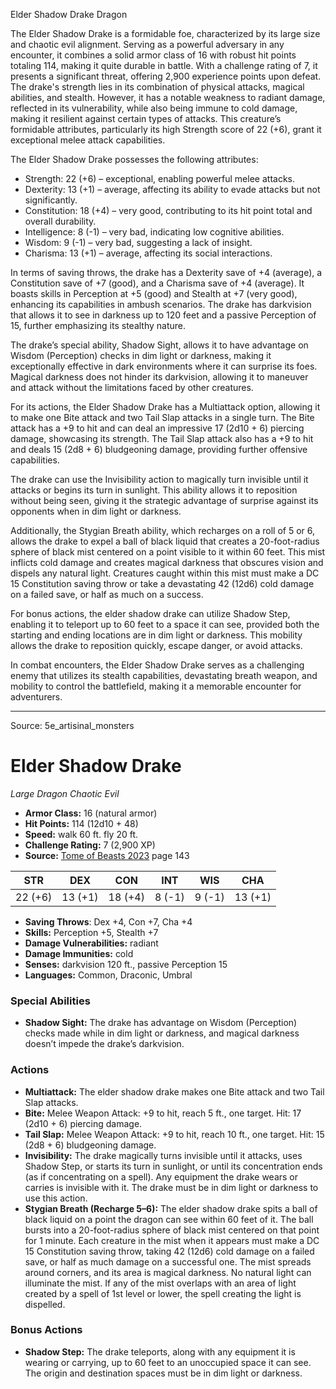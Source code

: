 <MonsterName/>Elder Shadow Drake</MonsterName>
<CreatureType/>Dragon</CreatureType>

<summary>The Elder Shadow Drake is a formidable foe, characterized by its large size and chaotic evil alignment. Serving as a powerful adversary in any encounter, it combines a solid armor class of 16 with robust hit points totaling 114, making it quite durable in battle. With a challenge rating of 7, it presents a significant threat, offering 2,900 experience points upon defeat. The drake's strength lies in its combination of physical attacks, magical abilities, and stealth. However, it has a notable weakness to radiant damage, reflected in its vulnerability, while also being immune to cold damage, making it resilient against certain types of attacks. This creature’s formidable attributes, particularly its high Strength score of 22 (+6), grant it exceptional melee attack capabilities.</summary>

<detail>

The Elder Shadow Drake possesses the following attributes: 

- Strength: 22 (+6) – exceptional, enabling powerful melee attacks.
- Dexterity: 13 (+1) – average, affecting its ability to evade attacks but not significantly.
- Constitution: 18 (+4) – very good, contributing to its hit point total and overall durability.
- Intelligence: 8 (-1) – very bad, indicating low cognitive abilities.
- Wisdom: 9 (-1) – very bad, suggesting a lack of insight.
- Charisma: 13 (+1) – average, affecting its social interactions.

In terms of saving throws, the drake has a Dexterity save of +4 (average), a Constitution save of +7 (good), and a Charisma save of +4 (average). It boasts skills in Perception at +5 (good) and Stealth at +7 (very good), enhancing its capabilities in ambush scenarios. The drake has darkvision that allows it to see in darkness up to 120 feet and a passive Perception of 15, further emphasizing its stealthy nature.

The drake’s special ability, Shadow Sight, allows it to have advantage on Wisdom (Perception) checks in dim light or darkness, making it exceptionally effective in dark environments where it can surprise its foes. Magical darkness does not hinder its darkvision, allowing it to maneuver and attack without the limitations faced by other creatures.

For its actions, the Elder Shadow Drake has a Multiattack option, allowing it to make one Bite attack and two Tail Slap attacks in a single turn. The Bite attack has a +9 to hit and can deal an impressive 17 (2d10 + 6) piercing damage, showcasing its strength. The Tail Slap attack also has a +9 to hit and deals 15 (2d8 + 6) bludgeoning damage, providing further offensive capabilities.

The drake can use the Invisibility action to magically turn invisible until it attacks or begins its turn in sunlight. This ability allows it to reposition without being seen, giving it the strategic advantage of surprise against its opponents when in dim light or darkness.

Additionally, the Stygian Breath ability, which recharges on a roll of 5 or 6, allows the drake to expel a ball of black liquid that creates a 20-foot-radius sphere of black mist centered on a point visible to it within 60 feet. This mist inflicts cold damage and creates magical darkness that obscures vision and dispels any natural light. Creatures caught within this mist must make a DC 15 Constitution saving throw or take a devastating 42 (12d6) cold damage on a failed save, or half as much on a success.

For bonus actions, the elder shadow drake can utilize Shadow Step, enabling it to teleport up to 60 feet to a space it can see, provided both the starting and ending locations are in dim light or darkness. This mobility allows the drake to reposition quickly, escape danger, or avoid attacks.

In combat encounters, the Elder Shadow Drake serves as a challenging enemy that utilizes its stealth capabilities, devastating breath weapon, and mobility to control the battlefield, making it a memorable encounter for adventurers.</detail>



---

Source: 5e_artisinal_monsters

# Elder Shadow Drake

*Large* *Dragon* *Chaotic Evil*

- **Armor Class:** 16 (natural armor)
- **Hit Points:** 114 (12d10 + 48)
- **Speed:** walk 60 ft. fly 20 ft.
- **Challenge Rating:** 7 (2,900 XP)
- **Source:** [Tome of Beasts 2023](https://koboldpress.com/kpstore/product/tome-of-beasts-1-2023-edition/) page 143

| STR | DEX | CON | INT | WIS | CHA |
| --- | --- | --- | --- | --- | --- |
| 22 (+6) | 13 (+1) | 18 (+4) | 8 (-1) | 9 (-1) | 13 (+1) |

- **Saving Throws**: Dex +4, Con +7, Cha +4
- **Skills:** Perception +5, Stealth +7
- **Damage Vulnerabilities:** radiant
- **Damage Immunities:** cold
- **Senses:** darkvision 120 ft., passive Perception 15
- **Languages:** Common, Draconic, Umbral

### Special Abilities

- **Shadow Sight:** The drake has advantage on Wisdom (Perception) checks made while in dim light or darkness, and magical darkness doesn’t impede the drake’s darkvision.

### Actions

- **Multiattack:** The elder shadow drake makes one Bite attack and two Tail Slap attacks.
- **Bite:** Melee Weapon Attack: +9 to hit, reach 5 ft., one target. Hit: 17 (2d10 + 6) piercing damage.
- **Tail Slap:** Melee Weapon Attack: +9 to hit, reach 10 ft., one target. Hit: 15 (2d8 + 6) bludgeoning damage.
- **Invisibility:** The drake magically turns invisible until it attacks, uses Shadow Step, or starts its turn in sunlight, or until its concentration ends (as if concentrating on a spell). Any equipment the drake wears or carries is invisible with it. The drake must be in dim light or darkness to use this action.
- **Stygian Breath (Recharge 5–6):** The elder shadow drake spits a ball of black liquid on a point the dragon can see within 60 feet of it. The ball bursts into a 20-foot-radius sphere of black mist centered on that point for 1 minute. Each creature in the mist when it appears must make a DC 15 Constitution saving throw, taking 42 (12d6) cold damage on a failed save, or half as much damage on a successful one. The mist spreads around corners, and its area is magical darkness. No natural light can illuminate the mist. If any of the mist overlaps with an area of light created by a spell of 1st level or lower, the spell creating the light is dispelled.

### Bonus Actions

- **Shadow Step:** The drake teleports, along with any equipment it is wearing or carrying, up to 60 feet to an unoccupied space it can see. The origin and destination spaces must be in dim light or darkness.


